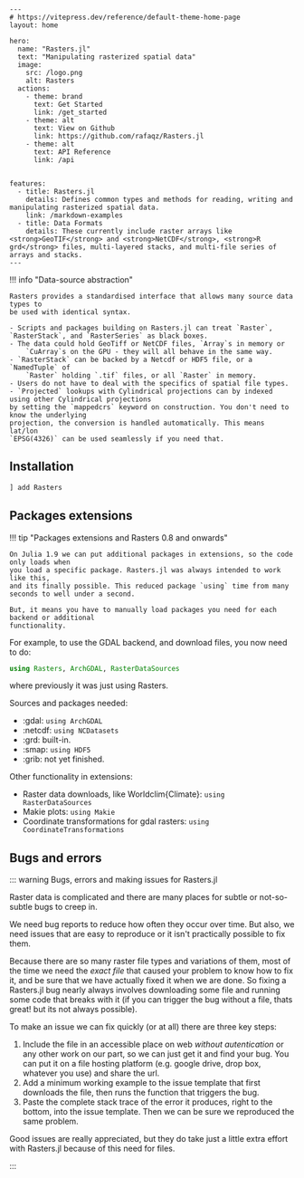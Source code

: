 ```@raw html
---
# https://vitepress.dev/reference/default-theme-home-page
layout: home

hero:
  name: "Rasters.jl"
  text: "Manipulating rasterized spatial data"
  image:
    src: /logo.png
    alt: Rasters
  actions:
    - theme: brand
      text: Get Started
      link: /get_started
    - theme: alt
      text: View on Github
      link: https://github.com/rafaqz/Rasters.jl
    - theme: alt
      text: API Reference
      link: /api
      

features:
  - title: Rasters.jl
    details: Defines common types and methods for reading, writing and manipulating rasterized spatial data.
    link: /markdown-examples
  - title: Data Formats
    details: These currently include raster arrays like <strong>GeoTIF</strong> and <strong>NetCDF</strong>, <strong>R grd</strong> files, multi-layered stacks, and multi-file series of arrays and stacks.
---
```


!!! info "Data-source abstraction"

    Rasters provides a standardised interface that allows many source data types to
    be used with identical syntax.

    - Scripts and packages building on Rasters.jl can treat `Raster`,
    `RasterStack`, and `RasterSeries` as black boxes.
    - The data could hold GeoTiff or NetCDF files, `Array`s in memory or
        `CuArray`s on the GPU - they will all behave in the same way.
    - `RasterStack` can be backed by a Netcdf or HDF5 file, or a `NamedTuple` of
        `Raster` holding `.tif` files, or all `Raster` in memory.
    - Users do not have to deal with the specifics of spatial file types.
    - `Projected` lookups with Cylindrical projections can by indexed using other Cylindrical projections
    by setting the `mappedcrs` keyword on construction. You don't need to know the underlying
    projection, the conversion is handled automatically. This means lat/lon
    `EPSG(4326)` can be used seamlessly if you need that.

## Installation

````julia
] add Rasters
````

## Packages extensions

!!! tip "Packages extensions and Rasters 0.8 and onwards"

    On Julia 1.9 we can put additional packages in extensions, so the code only loads when
    you load a specific package. Rasters.jl was always intended to work like this,
    and its finally possible. This reduced package `using` time from many seconds to well under a second.

    But, it means you have to manually load packages you need for each backend or additional
    functionality.

For example, to use the GDAL backend, and download files, you now need to do:

```julia
using Rasters, ArchGDAL, RasterDataSources
```
where previously it was just using Rasters.

Sources and packages needed:

- :gdal: `using ArchGDAL`
- :netcdf: `using NCDatasets`
- :grd: built-in.
- :smap: `using HDF5`
- :grib: not yet finished.

Other functionality in extensions:

- Raster data downloads, like Worldclim{Climate}: `using RasterDataSources`
- Makie plots: `using Makie`
- Coordinate transformations for gdal rasters: `using CoordinateTransformations`

## Bugs and errors

::: warning Bugs, errors and making issues for Rasters.jl

Raster data is complicated and there are many places for subtle or not-so-subtle bugs to creep in.

We need bug reports to reduce how often they occur over time. But also, we need issues that are easy to reproduce or it isn't practically possible to fix them.

Because there are so many raster file types and variations of them, most of the time we need the *exact file* that caused your problem to know how to fix it, and be sure that we have actually fixed it when we are done. So fixing a Rasters.jl bug nearly always involves downloading some file and running some code that breaks with it (if you can trigger the bug without a file, thats great! but its not always possible).

To make an issue we can fix quickly (or at all) there are three key steps:

1. Include the file in an accessible place on web *without autentication* or any other work on our part, so we can just get it and find your bug. You can put it on a file hosting platform (e.g. google drive, drop box, whatever you use) and share the url.
2. Add a minimum working example to the issue template that first downloads the file, then runs the function that triggers the bug.
3. Paste the complete stack trace of the error it produces, right to the bottom, into the issue template. Then we can be sure we reproduced the same problem.

Good issues are really appreciated, but they do take just a little extra effort with Rasters.jl because of this need for files.

:::